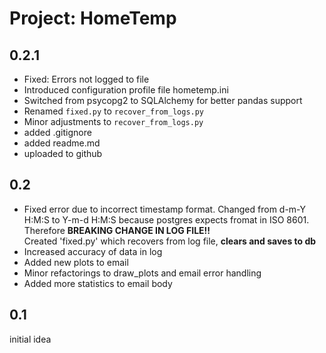 # Project: HomeTemp

## 0.2.1
- Fixed: Errors not logged to file
- Introduced configuration profile file hometemp.ini 
- Switched from psycopg2 to SQLAlchemy for better pandas support
- Renamed `fixed.py` to `recover_from_logs.py`
- Minor adjustments to `recover_from_logs.py`
- added .gitignore
- added readme.md
- uploaded to github

## 0.2
- Fixed error due to incorrect timestamp format. Changed from d-m-Y H:M:S to Y-m-d H:M:S because postgres expects fromat in ISO 8601. <br />
Therefore **BREAKING CHANGE IN LOG FILE!!**<br />
Created 'fixed.py' which recovers from log file, **clears and saves to db**
- Increased accuracy of data in log
- Added new plots to email
- Minor refactorings to draw_plots and email error handling
- Added more statistics to email body

## 0.1
initial idea